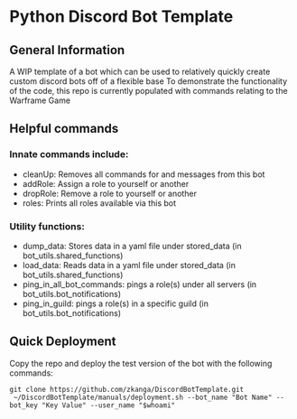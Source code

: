 # Python Discord Bot Template

## General Information
A WIP template of a bot which can be used to relatively quickly create custom discord bots off of a flexible base
To demonstrate the functionality of the code, this repo is currently populated with commands relating to the Warframe Game


## Helpful commands
### Innate commands include:
* cleanUp:                Removes all commands for and messages from this bot
* addRole:                Assign a role to yourself or another
* dropRole:               Remove a role to yourself or another
* roles:                  Prints all roles available via this bot

### Utility functions:
* dump_data: Stores data in a yaml file under stored_data (in bot_utils.shared_functions)
* load_data: Reads data in a yaml file under stored_data (in bot_utils.shared_functions)
* ping_in_all_bot_commands: pings a role(s) under all servers (in bot_utils.bot_notifications)
* ping_in_guild: pings a role(s) in a specific guild (in bot_utils.bot_notifications)

## Quick Deployment
Copy the repo and deploy the test version of the bot with the following commands:
```
git clone https://github.com/zkanga/DiscordBotTemplate.git
 ~/DiscordBotTemplate/manuals/deployment.sh --bot_name "Bot Name" --bot_key "Key Value" --user_name "$whoami"
```